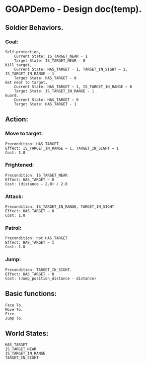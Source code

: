 # GOAPDemo - Design doc(temp).

## Soldier Behaviors.
### Goal: 
	Self-protection, 
		Current State: IS_TARGET_NEAR - 1
		Target State: IS_TARGET_NEAR - 0
	Kill target, 
		Current State: HAS_TARGET - 1, TARGET_IN_SIGHT – 1, IS_TARGET_IN_RANGE – 1
		Target State: HAS_TARGET - 0
	Get near to target, 
		Current State: HAS_TARGET – 1, IS_TARGET_IN_RANGE – 0
		Target State: IS_TARGET_IN_RANGE - 1
	Guard.
		Current State: HAS_TARGET – 0
		Target State: HAS_TARGET - 1
## Action: 
### Move to target:
	Precondition: HAS_TARGET
	Effect: IS_TARGET_IN_RANGE – 1, TARGET_IN_SIGHT – 1
	Cost: 1.0
### Frightened:
	Precondition: IS_TARGET_NEAR
	Effect: HAS_TARGET – 0
	Cost: (distance – 2.0) / 2.0
### Attack:
	Precondition: IS_TARGET_IN_RANGE, TARGET_IN_SIGHT
	Effect: HAS_TARGET – 0
	Cost: 1.0
### Patrol:
	Precondition: not HAS_TARGET
	Effect: HAS_TARGET – 1
	Cost: 1.0
### Jump:
    Precondition: TARGET_IN_SIGHT.
    Effect: HAS_TARGET - 0
    Cost: (Jump_position_distance - distance)

## Basic functions:
	Face To.
	Move To.
	Fire.
	Jump To.
## World States: 
	HAS_TARGET
	IS_TARGET_NEAR
	IS_TARGET_IN_RANGE
	TARGET_IN_SIGHT

